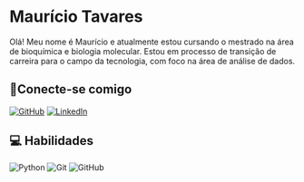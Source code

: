 # Maurício Tavares

Olá! Meu nome é Maurício e atualmente estou cursando o mestrado na área de bioquímica e biologia molecular. Estou em processo de transição de carreira para o campo da tecnologia, com foco na área de análise de dados.

## 🔗Conecte-se comigo
[![GitHub](https://img.shields.io/badge/GitHub-000000?style=for-the-badge&logo=github&logoColor=FFF)](https://github.com/MauricioTdM) [![LinkedIn](https://img.shields.io/badge/LinkedIn-FFF?style=for-the-badge&logo=linkedin&logoColor=0E76A8)](https://www.linkedin.com/in/mauricio-tavares-de-melo-076489230/)

## 💻 Habilidades

![Python](https://img.shields.io/badge/Python-FFF?style=for-the-badge&logo=python) ![Git](https://img.shields.io/badge/Git-FFF?style=for-the-badge&logo=git) ![GitHub](https://img.shields.io/badge/GitHub-000000?style=for-the-badge&logo=github&logoColor=FFF)